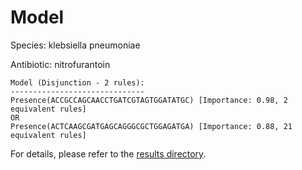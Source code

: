 
# Model

Species: klebsiella pneumoniae

Antibiotic: nitrofurantoin

```
Model (Disjunction - 2 rules):
------------------------------
Presence(ACCGCCAGCAACCTGATCGTAGTGGATATGC) [Importance: 0.98, 2 equivalent rules]
OR
Presence(ACTCAAGCGATGAGCAGGGCGCTGGAGATGA) [Importance: 0.88, 21 equivalent rules]

```

For details, please refer to the [results directory](../../../../../results/scm_b/klebsiella+pneumoniae/nitrofurantoin/repeat_4/).

